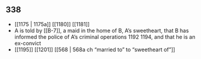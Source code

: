 ## 338
- [[1175 | 1175a]] [[1180]] [[1181]] 
- A is told by [[B-7]], a maid in the home of B, A’s sweetheart, that B has informed the police of A’s criminal operations 1192 1194, and that he is an ex-convict
- [[1195]] [[1201]] [[568 | 568a ch “married to” to “sweetheart of”]] 


